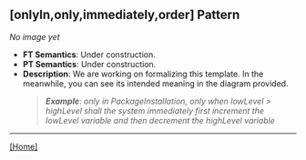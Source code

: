 ## [onlyIn,only,immediately,order] Pattern
_No image yet_
 * **FT Semantics**: Under construction.
 * **PT Semantics**: Under construction.
 * **Description**: We are working on formalizing this template. In the meanwhile, you can see its intended meaning in the diagram provided.
   > **_Example_**: _only in PackageInstallation, only when lowLevel > highLevel shall the system  immediately first  increment the lowLevel variable and then  decrement the highLevel variable_   
***
[[Home]](../semantics.md)